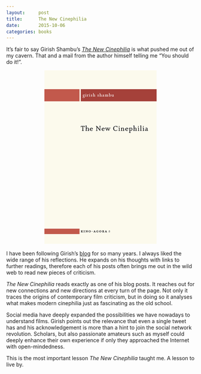 ```yaml
---
layout:     post
title:      The New Cinephilia
date:       2015-10-06
categories: books
---
```


It’s fair to say Girish Shambu’s [*The New
Cinephilia*](https://www.caboosebooks.net/the-new-cinephilia) is what pushed me
out of my cavern. That and a mail from the author himself telling me “You should
do it!”.

<!--more-->

<p align="center">
    <img src="/media/2015-10-06-the_new_cinephilia.png">    
</p>

I have been following Girish’s [blog](http://girishshambu.blogspot.it/) for so
many years. I always liked the wide range of his reflections. He expands on his
thoughts with links to further readings, therefore each of his posts often
brings me out in the wild web to read new pieces of criticism.

*The New Cinephilia* reads exactly as one of his blog posts. It reaches out for
new connections and new directions at every turn of the page. Not only it traces
the origins of contemporary film criticism, but in doing so it analyses what
makes modern cinephilia just as fascinating as the old school.

Social media have deeply expanded the possibilities we have nowadays to
understand films. Girish points out the relevance that even a single tweet has
and his acknowledgement is more than a hint to join the social network
revolution. Scholars, but also passionate amateurs such as myself could deeply
enhance their own experience if only they approached the Internet with
open-mindedness.

This is the most important lesson *The New Cinephilia* taught me. A lesson to
live by.
